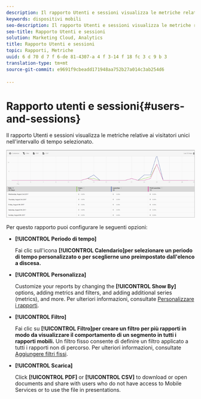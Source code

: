 ```yaml
---
description: Il rapporto Utenti e sessioni visualizza le metriche relative ai visitatori unici nell'intervallo di tempo selezionato.
keywords: dispositivi mobili
seo-description: Il rapporto Utenti e sessioni visualizza le metriche relative ai visitatori unici nell'intervallo di tempo selezionato.
seo-title: Rapporto Utenti e sessioni
solution: Marketing Cloud, Analytics
title: Rapporto Utenti e sessioni
topic: Rapporti, Metriche
uuid: 6 d 70 d 7 f 6-de 81-4307-a 4 f 3-14 f 18 fc 3 c 9 b 3
translation-type: tm+mt
source-git-commit: e9691f9cbeadd171948aa752b27a014c3ab254d6

---
```



# Rapporto utenti e sessioni{#users-and-sessions}

Il rapporto Utenti e sessioni visualizza le metriche relative ai visitatori unici nell'intervallo di tempo selezionato.

![Rapporto Utenti e sessioni](assets/users_sessions.png)

Per questo rapporto puoi configurare le seguenti opzioni:

* **[!UICONTROL Periodo di tempo]**

   Fai clic sull'icona **[!UICONTROL Calendario]per selezionare un periodo di tempo personalizzato o per sceglierne uno preimpostato dall'elenco a discesa.**

* **[!UICONTROL Personalizza]**

   Customize your reports by changing the **[!UICONTROL Show By]** options, adding metrics and filters, and adding additional series (metrics), and more. Per ulteriori informazioni, consultate [Personalizzare i rapporti](/help/using/usage/reports-customize/t-reports-customize.md).

* **[!UICONTROL Filtro]**

   Fai clic su **[!UICONTROL Filtro]per creare un filtro per più rapporti in modo da visualizzare il comportamento di un segmento in tutti i rapporti mobili.** Un filtro fisso consente di definire un filtro applicato a tutti i rapporti non di percorso. Per ulteriori informazioni, consultate [Aggiungere filtri fissi](/help/using/usage/reports-customize/t-sticky-filter.md).

* **[!UICONTROL Scarica]**

   Click **[!UICONTROL PDF]** or **[!UICONTROL CSV]** to download or open documents and share with users who do not have access to Mobile Services or to use the file in presentations.